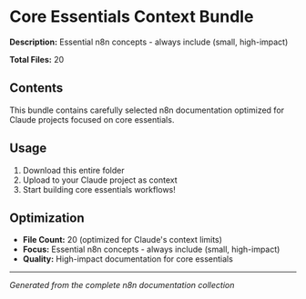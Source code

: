 # Core Essentials Context Bundle

**Description:** Essential n8n concepts - always include (small, high-impact)

**Total Files:** 20

## Contents

This bundle contains carefully selected n8n documentation optimized for Claude projects focused on core essentials.

## Usage

1. Download this entire folder
2. Upload to your Claude project as context
3. Start building core essentials workflows!

## Optimization

- **File Count:** 20 (optimized for Claude's context limits)
- **Focus:** Essential n8n concepts - always include (small, high-impact)
- **Quality:** High-impact documentation for core essentials

---

*Generated from the complete n8n documentation collection*
